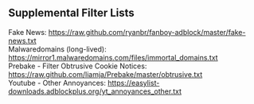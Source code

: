 ## Supplemental Filter Lists

Fake News: https://raw.github.com/ryanbr/fanboy-adblock/master/fake-news.txt<br/>
Malwaredomains (long-lived): https://mirror1.malwaredomains.com/files/immortal_domains.txt<br/>
Prebake - Filter Obtrusive Cookie Notices: https://raw.github.com/liamja/Prebake/master/obtrusive.txt<br/>
Youtube - Other Annoyances: https://easylist-downloads.adblockplus.org/yt_annoyances_other.txt<br/>
